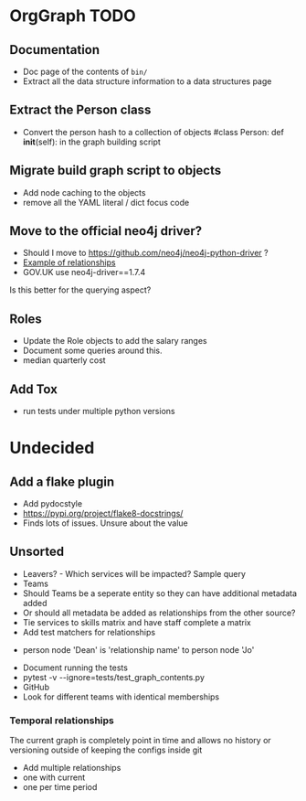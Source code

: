 # OrgGraph TODO

## Documentation

  * Doc page of the contents of `bin/`
  * Extract all the data structure information to a data structures page

## Extract the Person class

 * Convert the person hash to a collection of objects #class Person: def __init__(self): in the graph building script

## Migrate build graph script to objects

 * Add node caching to the objects
 * remove all the YAML literal / dict focus code

## Move to the official neo4j driver?

 * Should I move to https://github.com/neo4j/neo4j-python-driver ?
  * [Example of relationships](https://github.com/neo4j/neo4j-python-driver/blob/963936fab6216840c63877114150426badde97cb/tests/examples/pass_bookmarks_example.py)
 * GOV.UK use neo4j-driver==1.7.4

Is this better for the querying aspect?

## Roles

 * Update the Role objects to add the salary ranges
 * Document some queries around this.
  * median quarterly cost

## Add Tox

 * run tests under multiple python versions

# Undecided

## Add a flake plugin

 * Add pydocstyle
 * https://pypi.org/project/flake8-docstrings/
 * Finds lots of issues. Unsure about the value

## Unsorted

 * Leavers? - Which services will be impacted? Sample query
 * Teams
  * Should Teams be a seperate entity so they can have additional metadata added
  * Or should all metadata be added as relationships from the other source?
 * Tie services to skills matrix and have staff complete a matrix
 * Add test matchers for relationships
  - person node 'Dean' is 'relationship name' to person node 'Jo'
 * Document running the tests
  * pytest -v --ignore=tests/test_graph_contents.py
 * GitHub
  * Look for different teams with identical memberships

### Temporal relationships

The current graph is completely point in time and allows no history or versioning
outside of keeping the configs inside git

 * Add multiple relationships
 * one with current
 * one per time period
